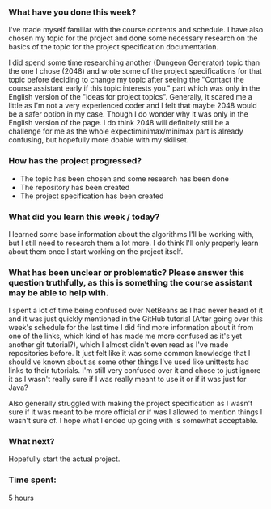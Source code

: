 ### What have you done this week?
I've made myself familiar with the course contents and schedule. I have also chosen my topic for the project and done some necessary research on the basics of the topic for the project specification documentation.

I did spend some time researching another (Dungeon Generator) topic than the one I chose (2048) and wrote some of the project specifications for that topic before deciding to change my topic after seeing the "Contact the course assistant early if this topic interests you." part which was only in the English version of the "ideas for project topics". 
Generally, it scared me a little as I'm not a very experienced coder and I felt that maybe 2048 would be a safer option in my case.
Though I do wonder why it was only in the English version of the page.
I do think 2048 will definitely still be a challenge for me as the whole expectiminimax/minimax part is already confusing, but hopefully more doable with my skillset.
### How has the project progressed?
- The topic has been chosen and some research has been done
- The repository has been created
- The project specification has been created
### What did you learn this week / today?
I learned some base information about the algorithms I'll be working with, but I still need to research them a lot more.
I do think I'll only properly learn about them once I start working on the project itself.
### What has been unclear or problematic? Please answer this question truthfully, as this is something the course assistant may be able to help with.
I spent a lot of time being confused over NetBeans as I had never heard of it and it was just quickly mentioned in the GitHub tutorial (After going over this week's schedule for the last time I did find more information about it from one of the links, which kind of has made me more confused as it's yet another git tutorial?), which I almost didn't even read as I've made repositories before. 
It just felt like it was some common knowledge that I should've known about as some other things I've used like unittests had links to their tutorials. I'm still very confused over it and chose to just ignore it as I wasn't really sure if I was really meant to use it or if it was just for Java?

Also generally struggled with making the project specification as I wasn't sure if it was meant to be more official or if was I allowed to mention things I wasn't sure of. 
I hope what I ended up going with is somewhat acceptable.
### What next?
Hopefully start the actual project.

### Time spent: 
5 hours
